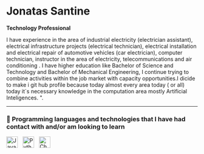 # Jonatas  Santine 

**Technology Professional**

I have experience in the area of industrial electricity (electrician assistant), electrical infrastructure projects (electrical technician), electrical installation and electrical repair of automotive vehicles (car electrician), computer technician, instructor in the area of electricity, telecommunications and air conditioning . I have higher education like Bachelor of Science and Technology and Bachelor of Mechanical Engineering, I continue trying to combine activities within the job market with capacity opportunities.I  dicide    to  make   i git hub  profile     because   today  almost   every area   today ( or all)   today   it´s  necessary   knowledge   in  the    computation  area  mostly  Artificial Inteligences. ".


---

### 🤖 Programming languages ​​and technologies that I have had contact with and/or am looking to learn



<img 
    align="left" 
    alt="JavaScript" 
    title="JavaScript"
    width="30px" 
    style="padding-right: 10px;" 
    src="https://cdn.jsdelivr.net/gh/devicons/devicon@latest/icons/javascript/javascript-original.svg" 
/>
<img 
    align="left" 
    alt="Python" 
    title="Python"
    width="30px" 
    style="padding-right: 10px;" 
    src="https://cdn.jsdelivr.net/gh/devicons/devicon@latest/icons/python/python-original.svg" 
/>
<img
  align="left"
  alt="ChatGPT"
  title="ChatGPT"
  width="30px"
  style="padding-right: 10px;"
  src="https://cdn.jsdelivr.net/npm/simple-icons@v15/icons/openai.svg"
/>


<br/>
<br/>



